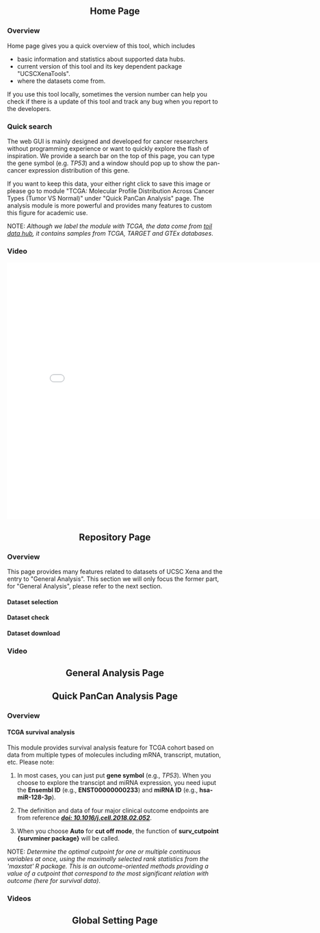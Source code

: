 <center> <h2> Home Page </h2> </center>

### Overview

Home page gives you a quick overview of this tool, which includes

- basic information and statistics about supported data hubs.
- current version of this tool and its key dependent package "UCSCXenaTools".
- where the datasets come from.

If you use this tool locally, sometimes the version number can help you check if there is a update of this tool and track any bug when you report to the developers.

### Quick search

The web GUI is mainly designed and developed for cancer researchers without programming experience or want to quickly explore the flash of inspiration. We provide a search bar on the top of this page, you can type the gene symbol (e.g. *TP53*) and a window should pop up to show the pan-cancer expression distribution of this gene.

If you want to keep this data, your either right click to save this image or please go to module "TCGA: Molecular Profile Distribution Across Cancer Types (Tumor VS Normal)" under "Quick PanCan Analysis" page. The analysis module is more powerful and provides many features to custom this figure for academic use.

NOTE: *Although we label the module with TCGA, the data come from [toil data hub](https://toil.xenahubs.net), it contains samples from TCGA, TARGET and GTEx databases*.

### Video

<center>
<iframe src="//player.bilibili.com/player.html?aid=458184407&bvid=BV1d5411G7U5&cid=268195199&page=1" scrolling="no" border="0" frameborder="no" framespacing="0" allowfullscreen="true" width="800" height="600"> </iframe>
</center>


<center> <h2> Repository Page </h2> </center>

### Overview

This page provides many features related to datasets of UCSC Xena and the entry to "General Analysis". This section we will only focus the former part, for "General Analysis", please refer to the next section.

#### Dataset selection

#### Dataset check

#### Dataset download

### Video

<center> <h2> General Analysis Page </h2> </center>

<center> <h2> Quick PanCan Analysis Page </h2> </center>

### Overview

#### TCGA survival analysis

This module provides survival analysis feature for TCGA cohort based on data from multiple types of molecules including mRNA, transcript, mutation, etc. Please note:

1. In most cases, you can just put **gene symbol** (e.g., *TP53*). When you choose to explore the transcipt and miRNA expression, you need iuput the **Ensembl ID** (e.g., **ENST00000000233**) and **miRNA ID** (e.g., **hsa-miR-128-3p**).

2. The definition and data of four major clinical outcome endpoints are from reference [***doi: 10.1016/j.cell.2018.02.052***](https://pubmed.ncbi.nlm.nih.gov/29625055/).

3. When you choose **Auto** for **cut off mode**, the function of **surv_cutpoint {survminer package}** will be called.

NOTE: *Determine the optimal cutpoint for one or multiple continuous variables at once, using the maximally selected rank statistics from the 'maxstat' R package. This is an outcome-oriented methods providing a value of a cutpoint that correspond to the most significant relation with outcome (here for survival data)*.

### Videos

<center> <h2> Global Setting Page </h2> </center>

